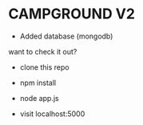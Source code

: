 # CAMPGROUND V2

- Added database (mongodb)

want to check it out?

- clone this repo
- npm install
- node app.js

- visit localhost:5000
